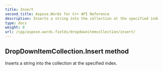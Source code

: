 ```yaml
---
title: Insert
second_title: Aspose.Words for C++ API Reference
description: Inserts a string into the collection at the specified index. 
type: docs
weight: 0
url: /cpp/aspose.words.fields/dropdownitemcollection/insert/
---
```

## DropDownItemCollection.Insert method


Inserts a string into the collection at the specified index.

